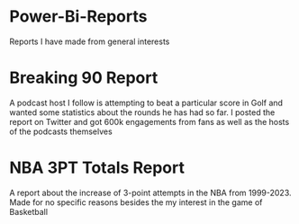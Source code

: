 # Power-Bi-Reports
Reports I have made from general interests

# Breaking 90 Report
A podcast host I follow is attempting to beat a particular score in Golf and wanted some statistics about the rounds he has had so far. I posted the report on Twitter and got 600k engagements from fans as well as the hosts of the podcasts themselves

# NBA 3PT Totals Report
A report about the increase of 3-point attempts in the NBA from 1999-2023. Made for no specific reasons besides the my interest in the game of Basketball
